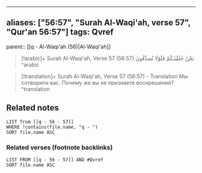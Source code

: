 
---
aliases: ["56:57", "Surah Al-Waqi'ah, verse 57", "Qur'an 56:57"]
tags: Qvref
---

parent:: [[q - Al-Waqi'ah (56)|Al-Waqi'ah]]

> [!arabic]+ Surah Al-Waqi'ah, Verse 57 (56:57)
> <span class="quran-arabic">نَحْنُ خَلَقْنَـٰكُمْ فَلَوْلَا تُصَدِّقُونَ</span>
^arabic

> [!translation]+ Surah Al-Waqi'ah, Verse 57 (56:57) - Translation
> Мы сотворили вас. Почему же вы не признаете воскрешения?
^translation



## Related notes
```dataview
LIST from [[q - 56 - 57]]
WHERE !contains(file.name, "q - ")
SORT file.name ASC
```

### Related verses (footnote backlinks)
```dataview
LIST FROM [[q - 56 - 57]] AND #Qvref
SORT file.name ASC
```

